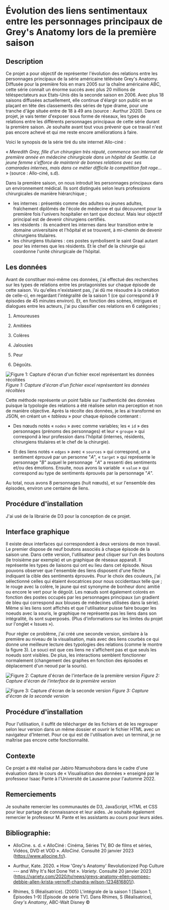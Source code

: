 # Évolution des liens sentimentaux entre les personnages principaux de Grey's Anatomy lors de la première saison

## Description

Ce projet a pour objectif de représenter l'évolution des relations entre les personnages principaux de la série américaine télévisée Grey's Anatomy. Diffusée pour la première fois en mars 2005 sur la chaîne américaine ABC, cette série connaît un énorme succès avec plus 20 millions de téléspectateurs aux Etats-Unis dès la seconde saison en 2006. Avec plus 18 saisons diffusées actuellement, elle continue d'élargir son public en se plaçant en tête des classements des séries de type drame, pour une tranche d'âge située entre de 18 à 49 ans (source : Aurthur 2020). Dans ce projet, je vais tenter d'exposer sous forme de réseaux, les types de relations entre les différents personnages principaux de cette série durant la première saison. Je souhaite avant tout vous prévenir que ce travail n'est pas encore achevé et qui me reste encore améliorations à faire.

Voici le synopsis de la série tiré du site internet Allo-ciné :

« *Meredith Grey, fille d'un chirurgien très réputé, commence son internat de première année en médecine chirurgicale dans un hôpital de Seattle. La jeune femme s'efforce de maintenir de bonnes relations avec ses camarades internes, mais dans ce métier difficile la compétition fait rage...* » (source : Allo-ciné, s.d).

Dans la première saison, on nous introduit les personnages principaux dans un environnement médical. Ils sont distingués selon leurs professions chirurgicales de manière hiérarchique ; 
- les internes : présentés comme des adultes ou jeunes adultes, fraîchement diplômés de l'école de médecine et qui découvrent pour la première fois l'univers hospitalier en tant que docteur. Mais leur objectif principal est de devenir chirurgiens certifiés. 
- les résidents : ils encadrent les internes dans leur transition entre le domaine universitaire et l'hôpital et se trouvent, à mi-chemin de devenir chirurgiens titulaires. 
- les chirurgiens titulaires : ces postes symbolisent le saint Graal autant pour les internes que les résidents. Et le chef de la chirurgie qui coordonne l'unité chirurgicale de l'hôpital.

## Les données

Avant de constituer moi-même ces données, j'ai effectué des recherches sur les types de relations entre les protagonistes sur chaque épisode de cette saison. Vu qu'elles n'existaient pas, j'ai dû me résoudre à la création de celle-ci, en regardant l'intégralité de la saison 1 (ce qui correspond à 9 épisodes de 45 minutes environ). Et, en fonction des scènes, intrigues et dialogues entre les acteurs, j'ai pu classifier ces relations en 6 catégories ;

1.  Amoureuses

2.  Amitiées

3.  Colères

4.  Jalousies

5.  Peur

6.  Dégoûts.

![Figure 1: Capture d'écran d'un fichier excel représentant les données récoltées](https://github.com/Aaeilo/Visulation-des-relations-travers-un-r-seau-le-cas-avec-Grey-s-Anatomy/blob/main/figure_readme/Figure%201.png)
*Figure 1: Capture d'écran d'un fichier excel représentant les données récoltées*

Cette méthode représente un point faible sur l'authenticité des données puisque la typologie des relations a été réalisée selon ma perception et non de manière objective. Après la récolte des données, je les ai transformé en JSON, en créant un « *tableau* » pour chaque épisode contenant :

-   Des nœuds notés « `nodes` » avec comme variables; les « `id` » des personnages (prénoms des personnages) et leur « `groupe` » qui correspond à leur profession dans l'hôpital (internes, résidents, chirurgiens titulaires et le chef de la chirurgie).

-   Et des liens notés « `edges` » avec « `sources` » qui correspond, un a sentiment éprouvé par un personne "*A*", « `target` » qui représente le personnage "*B*" auquel le personnage  "*A*" a ressenti des sentiments et/ou des émotions. Ensuite, nous avons la variable  « `value` » qui correspond au type de sentiments éprouvés par la personnage "*A*".

Au total, nous avons 8 personnages (huit nœuds), et sur l'ensemble des épisodes, environ une centaine de liens.

## Procédure d'installation

J'ai usé de la librairie de D3 pour la conception de ce projet.

## Interface graphique

Il existe deux interfaces qui correspondent à deux versions de mon travail. Le premier dispose de neuf boutons associés à chaque épisode de la saison une. Dans cette version, l'utilisateur peut cliquer sur l'un des boutons (le troisième par exemple) et un graphique de réseaux apparaît. Il représente les types de liaisons qui ont eu lieu dans cet épisode. Nous pouvons observer que l'ensemble des liens disposent d'une flèche indiquant la cible des sentiments éprouvés. Pour le choix des couleurs, j'ai sélectionné celles qui étaient évocatrices pour nous occidentaux telle que ; le rouge avec la colère, le jaune qui est synonyme de bonheur donc amitié ou encore le vert pour le dégoût. Les nœuds sont également colorés en fonction des postes occupés par les personnages principaux (un gradient de bleu qui correspond aux blouses de médecines utilisées dans la série).
Même si les liens sont affichés et que l'utilisateur puisse faire bouger les noeuds avec la souris, le graphique ne représente pas les liens dans son intégralité, ils sont superposés. (Plus d'informations sur les limites du projet sur l'onglet « Issues »).

Pour régler ce problème, j'ai créé une seconde version, similaire à la première au niveau de la visualisation, mais avec des liens courbés ce qui donne une meilleure lecture des typologies des relations (comme le montre la figure 3). Le souci est que ces liens ne s'affichent pas et que seuls les noeuds sont visibles. De plus, les interactions semblent fonctionner normalement (changement des graphes en fonction des épisodes et déplacement d'un neoud par la souris). 

![Figure 2: Capture d'écran de l'interface de la première version](https://github.com/Aaeilo/Visulation-des-relations-travers-un-r-seau-le-cas-avec-Grey-s-Anatomy/blob/main/figure_readme/Figure%202.png)
*Figure 2: Capture d'écran de l'interface de la première version*


![Figure 3: Capture d'écran de la seconde version](https://github.com/Aaeilo/Visulation-des-relations-travers-un-r-seau-le-cas-avec-Grey-s-Anatomy/blob/main/figure_readme/Figure%203.png)
*Figure 3: Capture d'écran de la seconde version*


## Procédure d'installation

Pour l'utilisation, il suffit de télécharger de les fichiers et de les regrouper selon leur version dans un même dossier et ouvrir le fichier HTML avec un navigateur d'Internet. Pour ce qui est de l'utilisation avec un terminal, je ne maîtrise pas encore cette fonctionnalité.

## Contexte

Ce projet a été réalisé par Jabiro Ntamushobora dans le cadre d'une évaluation dans le cours de « Visualisation des données » enseigné par le professeur Isaac Pante à l'Université de Lausanne pour l'automne 2022.

## Remerciements

Je souhaite remercier les communautés de D3, JavaScript, HTML et CSS pour leur partage de connaissance et leur aides. Je souhaite également remercier le professeur M. Pante et les assistants au cours pour leurs aides.

## Bibliographie:

-   AlloCine. s. d. « AlloCiné : Cinéma, Séries TV, BO de films et séries, Vidéos, DVD et VOD ». *AlloCiné*. Consulté 20 janvier 2023 (<https://www.allocine.fr/>).

-   Aurthur, Kate. 2020. « How 'Grey's Anatomy' Revolutionized Pop Culture --- and Why It's Not Done Yet ». *Variety*. Consulté 20 janvier 2023 (<https://variety.com/2020/tv/news/greys-anatomy-ellen-pompeo-debbie-allen-krista-vernoff-chandra-wilson-1234816801/>).

-   Rhimes, S (Réalisatrice). (2005) L'intégrale de la saison 1 [Saison 1, Épisodes 1-9] [Épisode de série TV]. Dans Rhimes, S (Réalisatrice), *Grey's Anatomy*, ABC-Walt Disney ©


